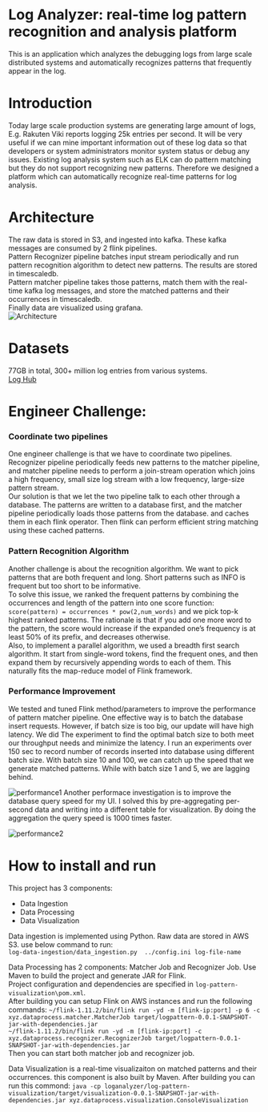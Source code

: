 # Log Analyzer: real-time log pattern recognition and analysis platform
This is an application which analyzes the debugging logs from large scale distributed systems and automatically recognizes patterns that frequently appear in the log.
 
 # Introduction
Today large scale production systems are generating large amount of logs, E.g. Rakuten Viki reports logging 25k entries per second. It will be very useful if we can mine important information out of these log data so that developers or system administrators monitor system status or debug any issues. Existing log analysis system such as ELK can do pattern matching but they do not support recognizing new patterns. Therefore we designed a platform which can automatically recognize real-time patterns for log analysis.

# Architecture
The raw data is stored in S3, and ingested into kafka. These kafka messages are consumed by 2 flink pipelines.  
Pattern Recognizer pipeline batches input stream periodically and run pattern recognition algorithm to detect new patterns. The results are stored in timescaledb.  
Pattern matcher pipeline takes those patterns, match them with the real-time kafka log messages, and store the matched patterns and their occurrences in timescaledb.  
Finally data are visualized using grafana.  
![Architecture](https://user-images.githubusercontent.com/68665596/95793926-8d003f80-0c9b-11eb-9d17-02ecfc7fd7be.png)


# Datasets
77GB in total, 300+ million log entries from various systems.  
[Log Hub](https://github.com/logpai/loghub) 

# Engineer Challenge:

### Coordinate two pipelines
One engineer challenge is that we have to coordinate two pipelines. Recognizer pipeline periodically feeds new patterns to the matcher pipeline, and matcher pipeline needs to perform a join-stream operation which joins a high frequency, small size log stream with a low frequency, large-size pattern stream.  
Our solution is that we let the two pipeline talk to each other through a database. The patterns are written to a database first, and the matcher pipeline periodically loads those patterns from the database. and caches them in each flink operator. Then flink can perform efficient string matching using these cached patterns.

### Pattern Recognition Algorithm
Another challenge is about the recognition algorithm. We want to pick patterns that are both frequent and long. Short patterns such as INFO is frequent but too short to be informative.  
To solve this issue, we ranked the frequent patterns by combining the occurrences and length of the pattern into one score function: `score(pattern) = occurrences * pow(2,num_words)`
and we pick top-k highest ranked patterns. The rationale is that if you add one more word to the pattern, the score would increase if the expanded one’s frequency is at least 50% of its prefix, and decreases otherwise.    
Also, to implement a parallel algorithm, we used a breadth first search algorithm. It start from single-word tokens, find the frequent ones, and then expand them by recursively appending words to each of them. This naturally fits the map-reduce model of Flink framework.

### Performance Improvement

We tested and tuned Flink method/parameters to improve the performance of pattern matcher pipeline.
One effective way is to batch the database insert requests. However, if batch size is too big, our update will have high latency. We did The experiment to find the optimal batch size to both meet our throughput needs and minimize the latency. I run an experiments over 150 sec to record number of records inserted into database using different batch size. With batch size 10 and 100, we can catch up the speed that we generate matched patterns. While with batch size 1 and 5, we are lagging behind.  

![performance1](https://user-images.githubusercontent.com/68665596/95795641-b3c07500-0c9f-11eb-8b18-561199ed7d1e.png)
Another performace investigation is to improve the database query speed for my UI. I solved this by pre-aggregating per-second data and writing into a different table for visualization. By doing the aggregation the query speed is 1000 times faster.  

![performance2](https://user-images.githubusercontent.com/68665596/95795566-8247a980-0c9f-11eb-91e4-bc9dad306259.png)

# How to install and run
This project has 3 components:  
* Data Ingestion
* Data Processing
* Data Visualization

Data ingestion is implemented using Python. Raw data are stored in AWS S3. use below command to run:  
`log-data-ingestion/data_ingestion.py  ../config.ini log-file-name`  

Data Processing has 2 components: Matcher Job and Recognizer Job. Use Maven to build the project and generate JAR for Flink.  
Project configuration and dependencies are specified in `log-pattern-visualization\pom.xml`.  
After building you can setup Flink on AWS instances and run the following commands:
`~/flink-1.11.2/bin/flink run -yd -m [flink-ip:port] -p 6 -c xyz.dataprocess.matcher.MatcherJob target/logpattern-0.0.1-SNAPSHOT-jar-with-dependencies.jar`  
`~/flink-1.11.2/bin/flink run -yd -m [flink-ip:port] -c xyz.dataprocess.recognizer.RecognizerJob target/logpattern-0.0.1-SNAPSHOT-jar-with-dependencies.jar`  
Then you can start both matcher job and recognizer job. 

Data Visualization is a real-time visualizaiton on matched patterns and their occurrences. this component is also built by Maven. 
After building you can run this commond: `java -cp loganalyzer/log-pattern-visualization/target/visualization-0.0.1-SNAPSHOT-jar-with-dependencies.jar xyz.dataprocess.visualization.ConsoleVisualization`
